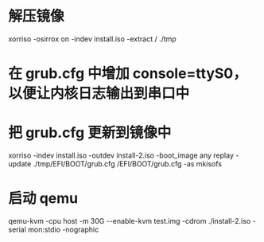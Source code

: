 # 解压镜像
xorriso -osirrox on -indev install.iso -extract / ./tmp
# 在 grub.cfg 中增加 console=ttyS0，以便让内核日志输出到串口中
# 把 grub.cfg 更新到镜像中
xorriso -indev install.iso -outdev install-2.iso -boot_image any replay -update ./tmp/EFI/BOOT/grub.cfg /EFI/BOOT/grub.cfg -as mkisofs
# 启动 qemu
qemu-kvm -cpu host -m 30G --enable-kvm  test.img -cdrom ./install-2.iso -serial mon:stdio -nographic
